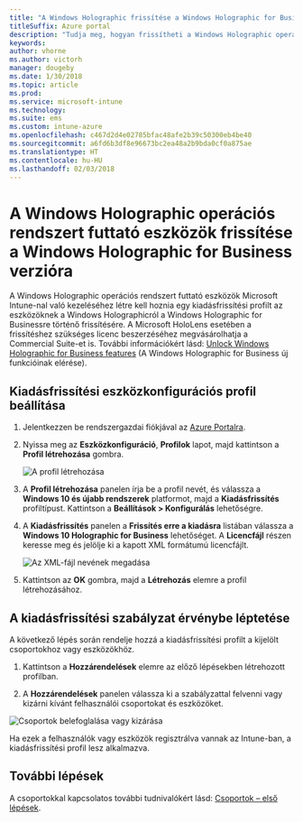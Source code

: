 ```yaml
---
title: "A Windows Holographic frissítése a Windows Holographic for Business verzióra"
titleSuffix: Azure portal
description: "Tudja meg, hogyan frissítheti a Windows Holographic operációs rendszert futtató eszközöket a Windows Holographic for Business verzióra"
keywords: 
author: vhorne
ms.author: victorh
manager: dougeby
ms.date: 1/30/2018
ms.topic: article
ms.prod: 
ms.service: microsoft-intune
ms.technology: 
ms.suite: ems
ms.custom: intune-azure
ms.openlocfilehash: c467d2d4e02785bfac48afe2b39c50300eb4be40
ms.sourcegitcommit: a6fd6b3df8e96673bc2ea48a2b9bda0cf0a875ae
ms.translationtype: HT
ms.contentlocale: hu-HU
ms.lasthandoff: 02/03/2018
---
```

# <a name="upgrade-devices-running-windows-holographic-to-windows-holographic-for-business"></a>A Windows Holographic operációs rendszert futtató eszközök frissítése a Windows Holographic for Business verzióra


A Windows Holographic operációs rendszert futtató eszközök Microsoft Intune-nal való kezeléséhez létre kell hoznia egy kiadásfrissítési profilt az eszközöknek a Windows Holographicról a Windows Holographic for Businessre történő frissítésére. A Microsoft HoloLens esetében a frissítéshez szükséges licenc beszerzéséhez megvásárolhatja a Commercial Suite-et is. További információkért lásd: [Unlock Windows Holographic for Business features](https://docs.microsoft.com/en-us/hololens/hololens-upgrade-enterprise) (A Windows Holographic for Business új funkcióinak elérése).

## <a name="to-set-up-an-edition-upgrade-device-configuration-profile"></a>Kiadásfrissítési eszközkonfigurációs profil beállítása

1. Jelentkezzen be rendszergazdai fiókjával az [Azure Portalra](https://portal.azure.com).


2.  Nyissa meg az **Eszközkonfiguráció**, **Profilok** lapot, majd kattintson a **Profil létrehozása** gombra.

    ![A profil létrehozása](media/Holographic-create-profile.png)

3.  A **Profil létrehozása** panelen írja be a profil nevét, és válassza a **Windows 10 és újabb rendszerek** platformot, majd a **Kiadásfrissítés** profiltípust. Kattintson a **Beállítások > Konfigurálás** lehetőségre.

5. A **Kiadásfrissítés** panelen a **Frissítés erre a kiadásra** listában válassza a **Windows 10 Holographic for Business** lehetőséget. A **Licencfájl** részen keresse meg és jelölje ki a kapott XML formátumú licencfájlt.

    ![Az XML-fájl nevének megadása](media/Holographic-edition-upgrade.png)
 
5.  Kattintson az **OK** gombra, majd a **Létrehozás** elemre a profil létrehozásához.


## <a name="deploy-the-edition-upgrade-policy"></a>A kiadásfrissítési szabályzat érvénybe léptetése

A következő lépés során rendelje hozzá a kiadásfrissítési profilt a kijelölt csoportokhoz vagy eszközökhöz.

1. Kattintson a **Hozzárendelések** elemre az előző lépésekben létrehozott profilban.

2. A **Hozzárendelések** panelen válassza ki a szabályzattal felvenni vagy kizárni kívánt felhasználói csoportokat és eszközöket.

![Csoportok belefoglalása vagy kizárása](media/Holographic-groups.PNG)

Ha ezek a felhasználók vagy eszközök regisztrálva vannak az Intune-ban, a kiadásfrissítési profil lesz alkalmazva. 

## <a name="next-steps"></a>További lépések

A csoportokkal kapcsolatos további tudnivalókért lásd: [Csoportok – első lépések](get-started-groups.md).



